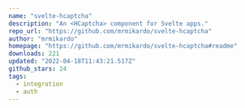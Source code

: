 ```yaml
---
name: "svelte-hcaptcha"
description: "An <HCaptcha> component for Svelte apps."
repo_url: "https://github.com/mrmikardo/svelte-hcaptcha"
author: "mrmikardo"
homepage: "https://github.com/mrmikardo/svelte-hcaptcha#readme"
downloads: 221
updated: "2022-04-18T11:43:21.517Z"
github_stars: 24
tags: 
  - integration
  - auth
---
```

